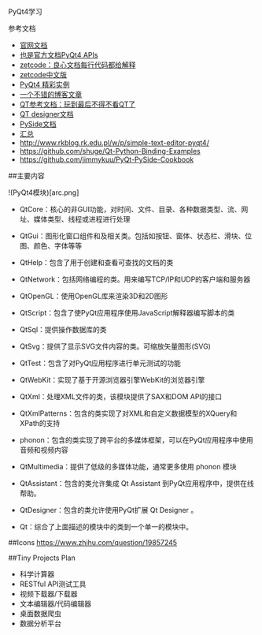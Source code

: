 PyQt4学习

参考文档

+ [官网文档](http://pyqt.sourceforge.net/Docs/PyQt4/)
+ [也是官方文档PyQt4 APIs ](http://pyqt.sourceforge.net/Docs/PyQt4/modules.html)
+ [zetcode：良心文档每行代码都给解释](http://zetcode.com/gui/pyqt4/)
+ [zetcode中文版](http://www.qaulau.com/books/PyQt4_Tutorial/index.html)
+ [PyQt4 精彩实例](http://www.linuxidc.com/Linux/2012-06/63652.htm)
+ [一个不错的博客文章](http://blog.csdn.net/a359680405/article/details/45096185)
+ [QT参考文档：玩到最后不得不看QT了](http://www.kuqin.com/qtdocument/)
+ [QT designer文档](http://doc.qt.io/qt-4.8/designer-manual.html)
+ [PySide文档](http://wiki.qt.io/Category:LanguageBindings::PySide)
+ [汇总](https://segmentfault.com/a/1190000005165656)
+ http://www.rkblog.rk.edu.pl/w/p/simple-text-editor-pyqt4/
+ https://github.com/shuge/Qt-Python-Binding-Examples
+ https://github.com/jimmykuu/PyQt-PySide-Cookbook

##主要内容

!(PyQt4模块)[arc.png]


+ QtCore：核心的非GUI功能，对时间、文件、目录、各种数据类型、流、网址、媒体类型、线程或进程进行处理

+ QtGui：图形化窗口组件和及相关类。包括如按钮、窗体、状态栏、滑块、位图、颜色、字体等等

+ QtHelp：包含了用于创建和查看可查找的文档的类

+ QtNetwork：包括网络编程的类。用来编写TCP/IP和UDP的客户端和服务器

+ QtOpenGL：使用OpenGL库来渲染3D和2D图形

+ QtScript：包含了使PyQt应用程序使用JavaScript解释器编写脚本的类

+ QtSql：提供操作数据库的类

+ QtSvg：提供了显示SVG文件内容的类。可缩放矢量图形(SVG)

+ QtTest：包含了对PyQt应用程序进行单元测试的功能

+ QtWebKit：实现了基于开源浏览器引擎WebKit的浏览器引擎

+ QtXml：处理XML文件的类，该模块提供了SAX和DOM API的接口

+ QtXmlPatterns：包含的类实现了对XML和自定义数据模型的XQuery和XPath的支持

+ phonon：包含的类实现了跨平台的多媒体框架，可以在PyQt应用程序中使用音频和视频内容

+ QtMultimedia：提供了低级的多媒体功能，通常更多使用 phonon 模块

+ QtAssistant：包含的类允许集成 Qt Assistant 到PyQt应用程序中，提供在线帮助。

+ QtDesigner：包含的类允许使用PyQt扩展 Qt Designer 。

+ Qt：综合了上面描述的模块中的类到一个单一的模块中。







##Icons
https://www.zhihu.com/question/19857245



##Tiny Projects Plan

+ 科学计算器
+ RESTful API测试工具
+ 视频下载器/下载器
+ 文本编辑器/代码编辑器
+ 桌面数据爬虫
+ 数据分析平台
